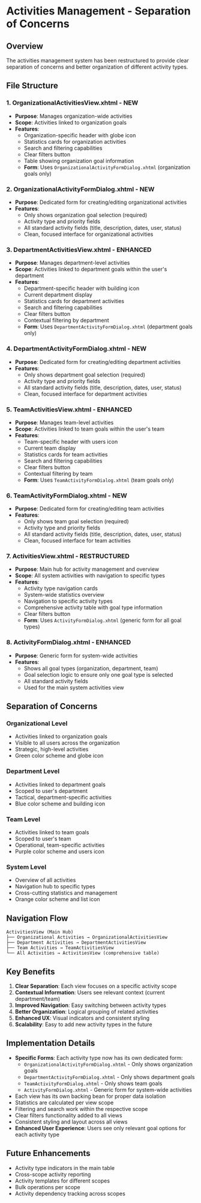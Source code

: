 # Activities Management - Separation of Concerns

## Overview
The activities management system has been restructured to provide clear separation of concerns and better organization of different activity types.

## File Structure

### 1. **OrganizationalActivitiesView.xhtml** - NEW
- **Purpose**: Manages organization-wide activities
- **Scope**: Activities linked to organization goals
- **Features**: 
  - Organization-specific header with globe icon
  - Statistics cards for organization activities
  - Search and filtering capabilities
  - Clear filters button
  - Table showing organization goal information
  - **Form**: Uses `OrganizationalActivityFormDialog.xhtml` (organization goals only)

### 2. **OrganizationalActivityFormDialog.xhtml** - NEW
- **Purpose**: Dedicated form for creating/editing organizational activities
- **Features**:
  - Only shows organization goal selection (required)
  - Activity type and priority fields
  - All standard activity fields (title, description, dates, user, status)
  - Clean, focused interface for organizational activities

### 3. **DepartmentActivitiesView.xhtml** - ENHANCED
- **Purpose**: Manages department-level activities
- **Scope**: Activities linked to department goals within the user's department
- **Features**:
  - Department-specific header with building icon
  - Current department display
  - Statistics cards for department activities
  - Search and filtering capabilities
  - Clear filters button
  - Contextual filtering by department
  - **Form**: Uses `DepartmentActivityFormDialog.xhtml` (department goals only)

### 4. **DepartmentActivityFormDialog.xhtml** - NEW
- **Purpose**: Dedicated form for creating/editing department activities
- **Features**:
  - Only shows department goal selection (required)
  - Activity type and priority fields
  - All standard activity fields (title, description, dates, user, status)
  - Clean, focused interface for department activities

### 5. **TeamActivitiesView.xhtml** - ENHANCED
- **Purpose**: Manages team-level activities
- **Scope**: Activities linked to team goals within the user's team
- **Features**:
  - Team-specific header with users icon
  - Current team display
  - Statistics cards for team activities
  - Search and filtering capabilities
  - Clear filters button
  - Contextual filtering by team
  - **Form**: Uses `TeamActivityFormDialog.xhtml` (team goals only)

### 6. **TeamActivityFormDialog.xhtml** - NEW
- **Purpose**: Dedicated form for creating/editing team activities
- **Features**:
  - Only shows team goal selection (required)
  - Activity type and priority fields
  - All standard activity fields (title, description, dates, user, status)
  - Clean, focused interface for team activities

### 7. **ActivitiesView.xhtml** - RESTRUCTURED
- **Purpose**: Main hub for activity management and overview
- **Scope**: All system activities with navigation to specific types
- **Features**:
  - Activity type navigation cards
  - System-wide statistics overview
  - Navigation to specific activity types
  - Comprehensive activity table with goal type information
  - Clear filters button
  - **Form**: Uses `ActivityFormDialog.xhtml` (generic form for all goal types)

### 8. **ActivityFormDialog.xhtml** - ENHANCED
- **Purpose**: Generic form for system-wide activities
- **Features**:
  - Shows all goal types (organization, department, team)
  - Goal selection logic to ensure only one goal type is selected
  - All standard activity fields
  - Used for the main system activities view

## Separation of Concerns

### **Organizational Level**
- Activities linked to organization goals
- Visible to all users across the organization
- Strategic, high-level activities
- Green color scheme and globe icon

### **Department Level**
- Activities linked to department goals
- Scoped to user's department
- Tactical, department-specific activities
- Blue color scheme and building icon

### **Team Level**
- Activities linked to team goals
- Scoped to user's team
- Operational, team-specific activities
- Purple color scheme and users icon

### **System Level**
- Overview of all activities
- Navigation hub to specific types
- Cross-cutting statistics and management
- Orange color scheme and list icon

## Navigation Flow

```
ActivitiesView (Main Hub)
├── Organizational Activities → OrganizationalActivitiesView
├── Department Activities → DepartmentActivitiesView
├── Team Activities → TeamActivitiesView
└── All Activities → ActivitiesView (comprehensive table)
```

## Key Benefits

1. **Clear Separation**: Each view focuses on a specific activity scope
2. **Contextual Information**: Users see relevant context (current department/team)
3. **Improved Navigation**: Easy switching between activity types
4. **Better Organization**: Logical grouping of related activities
5. **Enhanced UX**: Visual indicators and consistent styling
6. **Scalability**: Easy to add new activity types in the future

## Implementation Details

- **Specific Forms**: Each activity type now has its own dedicated form:
  - `OrganizationalActivityFormDialog.xhtml` - Only shows organization goals
  - `DepartmentActivityFormDialog.xhtml` - Only shows department goals  
  - `TeamActivityFormDialog.xhtml` - Only shows team goals
  - `ActivityFormDialog.xhtml` - Generic form for system-wide activities
- Each view has its own backing bean for proper data isolation
- Statistics are calculated per view scope
- Filtering and search work within the respective scope
- Clear filters functionality added to all views
- Consistent styling and layout across all views
- **Enhanced User Experience**: Users see only relevant goal options for each activity type

## Future Enhancements

- Activity type indicators in the main table
- Cross-scope activity reporting
- Activity templates for different scopes
- Bulk operations per scope
- Activity dependency tracking across scopes
